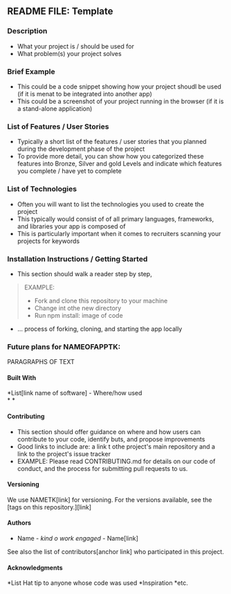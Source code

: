 ## README FILE: Template  

### Description  
* What your project is / should be used for
* What problem(s) your project solves

### Brief Example  
* This could be a code snippet showing how your project shoudl be used (if it is menat to be integrated into another app)  
* This could be a screenshot of your project running in the browser (if it is a stand-alone application)

### List of Features / User Stories 
* Typically a short list of the features / user stories that you planned during the development phase of the project
* To provide more detail, you can show how you categorized these features into Bronze, Silver and gold Levels and indicate which features you complete / have yet to complete


### List of Technologies  
* Often you will want to list the technologies you used to create the project
* This typically would consist of of all primary languages, frameworks, and libraries your app is composed of
* This is particularly important when it comes to recruiters scanning your projects for keywords

### Installation Instructions / Getting Started  
* This section should walk a reader step by step,
> EXAMPLE:
> * Fork and clone this repository to your machine
> * Change int othe new directory
> * Run npm install: 
> image of code 


* ... process of forking, cloning, and starting the app locally


### Future plans for NAMEOFAPPTK:  
PARAGRAPHS OF TEXT


#### Built With  
*List[link name of software] - Where/how used  
* 
* 

#### Contributing  
* This section should offer guidance on where and how users can contribute to your code, identify buts, and propose improvements
* Good links to include are: a link t othe project's main repository and a link to the project's issue tracker
* EXAMPLE: Please read CONTRIBUTING.md for details on our code of conduct, and the process for submitting pull requests to us.

#### Versioning  
We use NAMETK[link] for versioning. For the versions available, see the [tags on this repository.][link]

#### Authors  

* Name - _kind o work engaged_ - Name[link]

See also the list of contributors[anchor link] who participated in this project.

#### Acknowledgments  
*List Hat tip to anyone whose code was used
*Inspiration
*etc.